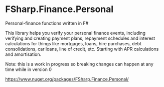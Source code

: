 # FSharp.Finance.Personal

Personal-finance functions written in F#

This library helps you verify your personal finance events,
including verifying and creating payment plans, repayment schedules and interest calculations for things like
mortgages, loans, hire purchases, debt consolidations, car loans, line of credit, etc. 
Starting with APR calculations and amortisation.

Note: this is a work in progress so breaking changes can happen at any time while in version 0

https://www.nuget.org/packages/FSharp.Finance.Personal/

